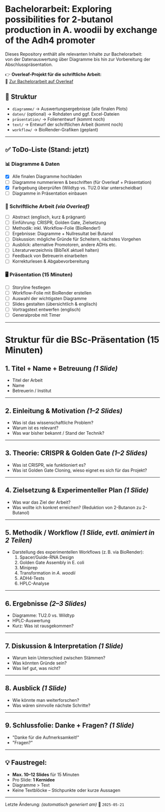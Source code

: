 # Bachelorarbeit: Exploring possibilities for 2-butanol production in A. woodii by exchange of the Adh4 promoter

Dieses Repository enthält alle relevanten Inhalte zur Bachelorarbeit:  
von der Datenauswertung über Diagramme bis hin zur Vorbereitung der Abschlusspräsentation.

👉 **Overleaf-Projekt für die schriftliche Arbeit:**  
🔗 [Zur Bachelorarbeit auf Overleaf](https://www.overleaf.com/3276255869zrcktmbmmwyz)

## 📁 Struktur

- `diagramme/` → Auswertungsergebnisse (alle finalen Plots)
- `daten/` (optional) → Rohdaten und ggf. Excel-Dateien
- `präsentation/` → Folienentwurf (kommt noch)
- `text/` → Entwurf der schriftlichen Arbeit (kommt noch)
- `workflow/` → BioRender-Grafiken (geplant)

---

## ✅ ToDo-Liste (Stand: jetzt)

### 📊 Diagramme & Daten
- [x] Alle finalen Diagramme hochladen
- [ ] Diagramme nummerieren & beschriften (für Overleaf + Präsentation)
- [x] Farbgebung überprüfen (Wildtyp vs. TU2.0 klar unterscheidbar)
- [ ] Diagramme in Präsentation einbauen

### 📄 Schriftliche Arbeit *(via Overleaf)*
- [ ] Abstract (englisch, kurz & prägnant)
- [ ] Einführung: CRISPR, Golden Gate, Zielsetzung
- [ ] Methodik: inkl. Workflow-Folie (BioRender!)
- [ ] Ergebnisse: Diagramme + Nullresultat bei Butanol
- [ ] Diskussion: mögliche Gründe für Scheitern, nächstes Vorgehen
- [ ] Ausblick: alternative Promotoren, andere ADHs etc.
- [ ] Literaturverzeichnis (BibTeX aktuell halten)
- [ ] Feedback von Betreuerin einarbeiten
- [ ] Korrekturlesen & Abgabevorbereitung

### 🖥️ Präsentation (15 Minuten)
- [ ] Storyline festlegen
- [ ] Workflow-Folie mit BioRender erstellen
- [ ] Auswahl der wichtigsten Diagramme
- [ ] Slides gestalten (übersichtlich & englisch)
- [ ] Vortragstext entwerfen (englisch)
- [ ] Generalprobe mit Timer
---

# Struktur für die BSc-Präsentation (15 Minuten)

## 1. Titel + Name + Betreuung *(1 Slide)*
- Titel der Arbeit
- Name
- Betreuerin / Institut

---

## 2. Einleitung & Motivation *(1–2 Slides)*
- Was ist das wissenschaftliche Problem?
- Warum ist es relevant?
- Was war bisher bekannt / Stand der Technik?

---

## 3. Theorie: CRISPR & Golden Gate *(1–2 Slides)*
- Was ist CRISPR, wie funktioniert es?
- Was ist Golden Gate Cloning, wieso eignet es sich für das Projekt?

---

## 4. Zielsetzung & Experimenteller Plan *(1 Slide)*
- Was war das Ziel der Arbeit?
- Was wollte ich konkret erreichen? (Reduktion von 2-Butanon zu 2-Butanol)

---

## 5. Methodik / Workflow *(1 Slide, evtl. animiert in 2 Teilen)*
- Darstellung des experimentellen Workflows (z. B. via BioRender):
  1. Spacer/Guide-RNA Design
  2. Golden Gate Assembly in E. coli
  3. Miniprep
  4. Transformation in *A. woodii*
  5. ADH4-Tests
  6. HPLC-Analyse

---

## 6. Ergebnisse *(2–3 Slides)*
- Diagramme: TU2.0 vs. Wildtyp
- HPLC-Auswertung
- Kurz: Was ist rausgekommen?

---

## 7. Diskussion & Interpretation *(1 Slide)*
- Warum kein Unterschied zwischen Stämmen?
- Was könnten Gründe sein?
- Was lief gut, was nicht?

---

## 8. Ausblick *(1 Slide)*
- Wie könnte man weiterforschen?
- Was wären sinnvolle nächste Schritte?

---

## 9. Schlussfolie: Danke + Fragen? *(1 Slide)*
- "Danke für die Aufmerksamkeit!"
- "Fragen?"

---

## 💡 Faustregel:
- **Max. 10–12 Slides** für 15 Minuten
- Pro Slide: **1 Kernidee**
- Diagramme > Text
- Keine Textblöcke – Stichpunkte oder kurze Aussagen


---

Letzte Änderung: _(automatisch generiert am)_ 📅 `2025-05-21`
